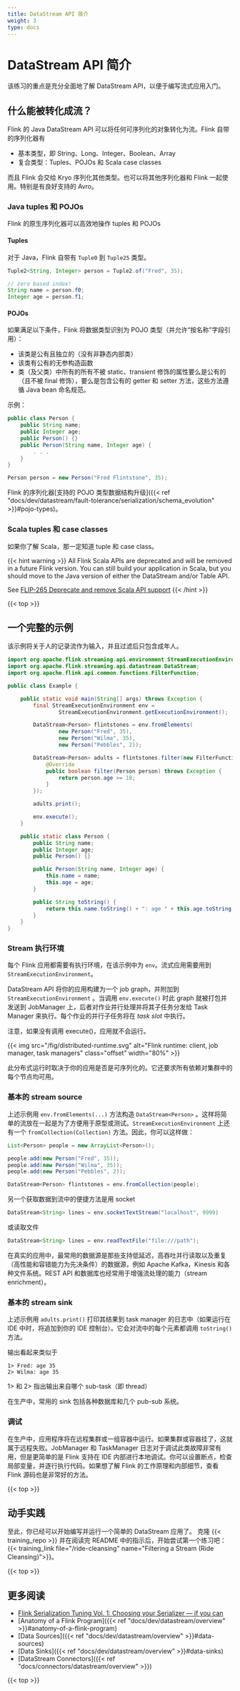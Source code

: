 ```yaml
---
title: DataStream API 简介
weight: 3
type: docs
---
```

<!--
Licensed to the Apache Software Foundation (ASF) under one
or more contributor license agreements.  See the NOTICE file
distributed with this work for additional information
regarding copyright ownership.  The ASF licenses this file
to you under the Apache License, Version 2.0 (the
"License"); you may not use this file except in compliance
with the License.  You may obtain a copy of the License at

  http://www.apache.org/licenses/LICENSE-2.0

Unless required by applicable law or agreed to in writing,
software distributed under the License is distributed on an
"AS IS" BASIS, WITHOUT WARRANTIES OR CONDITIONS OF ANY
KIND, either express or implied.  See the License for the
specific language governing permissions and limitations
under the License.
-->

# DataStream API 简介

该练习的重点是充分全面地了解 DataStream API，以便于编写流式应用入门。

## 什么能被转化成流？

Flink 的 Java DataStream API 可以将任何可序列化的对象转化为流。Flink  自带的序列化器有

- 基本类型，即 String、Long、Integer、Boolean、Array
- 复合类型：Tuples、POJOs 和 Scala case classes

而且 Flink 会交给 Kryo 序列化其他类型。也可以将其他序列化器和 Flink 一起使用。特别是有良好支持的 Avro。

### Java tuples 和 POJOs

Flink 的原生序列化器可以高效地操作 tuples 和 POJOs

#### Tuples

对于 Java，Flink 自带有 `Tuple0` 到 `Tuple25` 类型。

```java
Tuple2<String, Integer> person = Tuple2.of("Fred", 35);

// zero based index!  
String name = person.f0;
Integer age = person.f1;
```

#### POJOs

如果满足以下条件，Flink 将数据类型识别为 POJO 类型（并允许“按名称”字段引用）：

- 该类是公有且独立的（没有非静态内部类）
- 该类有公有的无参构造函数
- 类（及父类）中所有的所有不被 static、transient 修饰的属性要么是公有的（且不被 final 修饰），要么是包含公有的 getter 和 setter 方法，这些方法遵循 Java bean 命名规范。

示例：

```java
public class Person {
    public String name;  
    public Integer age;  
    public Person() {}
    public Person(String name, Integer age) {  
        . . .
    }
}  

Person person = new Person("Fred Flintstone", 35);
```

Flink 的序列化器[支持的 POJO 类型数据结构升级]({{< ref "docs/dev/datastream/fault-tolerance/serialization/schema_evolution" >}}#pojo-types)。

### Scala tuples 和 case classes

如果你了解 Scala，那一定知道 tuple 和 case class。

{{< hint warning >}}
All Flink Scala APIs are deprecated and will be removed in a future Flink version. You can still build your application in Scala, but you should move to the Java version of either the DataStream and/or Table API.

See <a href="https://cwiki.apache.org/confluence/display/FLINK/FLIP-265+Deprecate+and+remove+Scala+API+support">FLIP-265 Deprecate and remove Scala API support</a>
{{< /hint >}}

{{< top >}}

## 一个完整的示例

该示例将关于人的记录流作为输入，并且过滤后只包含成年人。

```java
import org.apache.flink.streaming.api.environment.StreamExecutionEnvironment;
import org.apache.flink.streaming.api.datastream.DataStream;
import org.apache.flink.api.common.functions.FilterFunction;

public class Example {

    public static void main(String[] args) throws Exception {
        final StreamExecutionEnvironment env =
                StreamExecutionEnvironment.getExecutionEnvironment();

        DataStream<Person> flintstones = env.fromElements(
                new Person("Fred", 35),
                new Person("Wilma", 35),
                new Person("Pebbles", 2));

        DataStream<Person> adults = flintstones.filter(new FilterFunction<Person>() {
            @Override
            public boolean filter(Person person) throws Exception {
                return person.age >= 18;
            }
        });

        adults.print();

        env.execute();
    }

    public static class Person {
        public String name;
        public Integer age;
        public Person() {}

        public Person(String name, Integer age) {
            this.name = name;
            this.age = age;
        }

        public String toString() {
            return this.name.toString() + ": age " + this.age.toString();
        }
    }
}
```

### Stream 执行环境

每个 Flink 应用都需要有执行环境，在该示例中为 `env`。流式应用需要用到 `StreamExecutionEnvironment`。

DataStream API 将你的应用构建为一个 job graph，并附加到 `StreamExecutionEnvironment` 。当调用 `env.execute()` 时此 graph 就被打包并发送到 JobManager 上，后者对作业并行处理并将其子任务分发给 Task Manager 来执行。每个作业的并行子任务将在 *task slot* 中执行。

注意，如果没有调用 execute()，应用就不会运行。

{{< img src="/fig/distributed-runtime.svg" alt="Flink runtime: client, job manager, task managers" class="offset" width="80%" >}}

此分布式运行时取决于你的应用是否是可序列化的。它还要求所有依赖对集群中的每个节点均可用。

### 基本的 stream source

上述示例用 `env.fromElements(...)` 方法构造 `DataStream<Person>` 。这样将简单的流放在一起是为了方便用于原型或测试。`StreamExecutionEnvironment` 上还有一个 `fromCollection(Collection)` 方法。因此，你可以这样做：

```java
List<Person> people = new ArrayList<Person>();

people.add(new Person("Fred", 35));
people.add(new Person("Wilma", 35));
people.add(new Person("Pebbles", 2));

DataStream<Person> flintstones = env.fromCollection(people);
```

另一个获取数据到流中的便捷方法是用 socket

```java
DataStream<String> lines = env.socketTextStream("localhost", 9999)
```

或读取文件

```java
DataStream<String> lines = env.readTextFile("file:///path");
```

在真实的应用中，最常用的数据源是那些支持低延迟，高吞吐并行读取以及重复（高性能和容错能力为先决条件）的数据源，例如 Apache Kafka，Kinesis 和各种文件系统。REST API 和数据库也经常用于增强流处理的能力（stream enrichment）。

### 基本的 stream sink

上述示例用 `adults.print()` 打印其结果到 task manager 的日志中（如果运行在 IDE 中时，将追加到你的 IDE 控制台）。它会对流中的每个元素都调用 `toString()` 方法。

输出看起来类似于

    1> Fred: age 35
    2> Wilma: age 35

1> 和 2> 指出输出来自哪个 sub-task（即 thread）

在生产中，常用的 sink 包括各种数据库和几个 pub-sub 系统。

### 调试

在生产中，应用程序将在远程集群或一组容器中运行。如果集群或容器挂了，这就属于远程失败。JobManager 和 TaskManager 日志对于调试此类故障非常有用，但是更简单的是 Flink 支持在 IDE 内部进行本地调试。你可以设置断点，检查局部变量，并逐行执行代码。如果想了解 Flink 的工作原理和内部细节，查看 Flink 源码也是非常好的方法。

{{< top >}}

## 动手实践

至此，你已经可以开始编写并运行一个简单的 DataStream 应用了。
克隆 {{< training_repo >}} 并在阅读完 README 中的指示后，开始尝试第一个练习吧：
{{< training_link file="/ride-cleansing" name="Filtering a Stream (Ride Cleansing)">}}。

{{< top >}}

## 更多阅读

- [Flink Serialization Tuning Vol. 1: Choosing your Serializer — if you can](https://flink.apache.org/news/2020/04/15/flink-serialization-tuning-vol-1.html)
- [Anatomy of a Flink Program]({{< ref "docs/dev/datastream/overview" >}}#anatomy-of-a-flink-program)
- [Data Sources]({{< ref "docs/dev/datastream/overview" >}}#data-sources)
- [Data Sinks]({{< ref "docs/dev/datastream/overview" >}}#data-sinks)
- [DataStream Connectors]({{< ref "docs/connectors/datastream/overview" >}})

{{< top >}}
